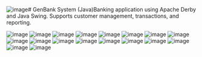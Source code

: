 ![image](https://github.com/user-attachments/assets/6b9faee6-51d4-491c-a72b-1e5ecb054300)# GenBank System (Java)Banking application using Apache Derby and Java Swing. 
Supports customer management, transactions, and reporting.

![image](https://github.com/user-attachments/assets/381783d3-f534-48b9-8522-97e2284191d3)
![image](https://github.com/user-attachments/assets/08f922ac-f75d-4f23-9d6f-1731d581911f)
![image](https://github.com/user-attachments/assets/b443cfa0-533b-4a85-8949-6edb0ec1e850)
![image](https://github.com/user-attachments/assets/834592cf-33f9-458f-ac5c-6e97d5ad1f5b)
![image](https://github.com/user-attachments/assets/5b98f309-dfa1-4f86-8b72-f2ad18a14e74)
![image](https://github.com/user-attachments/assets/1902b34b-89ca-4385-a85e-8a740b34fd57)
![image](https://github.com/user-attachments/assets/e5070de6-f4c8-462a-a2ca-ac67fe4fb0b1)
![image](https://github.com/user-attachments/assets/0eed2e1f-50bd-45c7-8e1a-0b185ef2b460)
![image](https://github.com/user-attachments/assets/a4cddb71-6252-4296-8fe1-13880e9455b8)
![image](https://github.com/user-attachments/assets/0f3dd25c-ce6b-44dd-a804-9a4970dd338c)
![image](https://github.com/user-attachments/assets/0469dbf2-7547-4c69-b2f5-82b7d9b3c062)
![image](https://github.com/user-attachments/assets/98f1ec56-bd02-486f-a992-eb238e6e89b6)
![image](https://github.com/user-attachments/assets/d58f446c-2b4a-460e-b37e-eed5d339f198)
![image](https://github.com/user-attachments/assets/0af1989d-763a-4a4d-9c6a-ab59fb386f58)
![image](https://github.com/user-attachments/assets/66894ecb-d2f7-4b6c-9ec1-0bff697a1d6d)
![image](https://github.com/user-attachments/assets/97735473-85c6-4419-969e-d688ccfffb7f)
![image](https://github.com/user-attachments/assets/e8cffa61-876f-461c-ad5f-cfe6ff17953b)
![image](https://github.com/user-attachments/assets/8129adc3-8502-40a1-821b-4a86c1cb80f8)

















